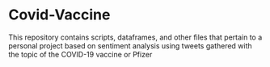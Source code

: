 # Covid-Vaccine
This repository contains scripts, dataframes, and other files that pertain to a personal project based on sentiment analysis using tweets gathered with the topic of the COVID-19 vaccine or Pfizer
